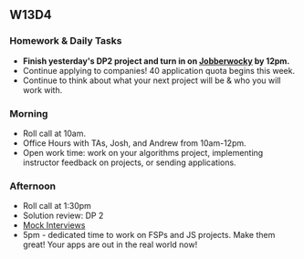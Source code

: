 ## W13D4
### Homework & Daily Tasks

* **Finish yesterday's DP2 project and turn in on [Jobberwocky][Jobberwocky] by 12pm.**
* Continue applying to companies!  40 application quota begins this week.
* Continue to think about what your next project will be & who you will work with.

### Morning

* Roll call at 10am.
* Office Hours with TAs, Josh, and Andrew from 10am-12pm.
* Open work time: work on your algorithms project, implementing instructor feedback on projects, or sending applications.

### Afternoon

* Roll call at 1:30pm
* Solution review: DP 2
* [Mock Interviews][pair-boarding-index]
* 5pm - dedicated time to work on FSPs and JS projects. Make them great! Your apps are out in the real world now!
<!-- LINKS -->
[Jobberwocky]: http://progress.appacademy.io/jobberwocky
[pair-boarding-index]: ../technical-skills/whiteboarding/index.md#d13

<!-- Algorithms Readings & Projects -->
[dijkstras-readings]: https://github.com/appacademy/job-search-curriculum/tree/master/SF/algorithms/w13d3
[dijkstras]: https://github.com/appacademy/job-search-curriculum/tree/master/SF/algorithms/w13d3/project7
